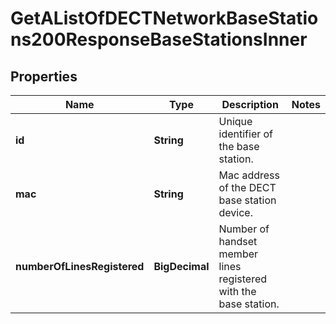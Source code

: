 

# GetAListOfDECTNetworkBaseStations200ResponseBaseStationsInner


## Properties

| Name | Type | Description | Notes |
|------------ | ------------- | ------------- | -------------|
|**id** | **String** | Unique identifier of the base station. |  |
|**mac** | **String** | Mac address of the DECT base station device. |  |
|**numberOfLinesRegistered** | **BigDecimal** | Number of handset member lines registered with the base station. |  |



